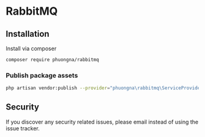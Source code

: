 # RabbitMQ

## Installation

Install via composer
```bash
composer require phuongna/rabbitmq
```

### Publish package assets

```bash
php artisan vendor:publish --provider="phuongna\rabbitmq\ServiceProvider"
```

## Security

If you discover any security related issues, please email
instead of using the issue tracker.
